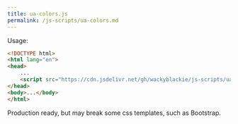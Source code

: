 ```yaml
---
title: ua-colors.js
permalink: /js-scripts/ua-colors.md
---
```

Usage:
```html
<!DOCTYPE html>
<html lang="en">
<head>
    ...
    <script src="https://cdn.jsdelivr.net/gh/wackyblackie/js-scripts/ua-colors.js" integrity="sha384-6dD3ajnO2UZivJuTKybUkiexPy8Tjen343+PMwMo3fh3uUcqCjuNHfQ1jPAbJltj"></script>
</head>
<body>...</body>
</html>
```

Production ready, but may break some css templates, such as Bootstrap.